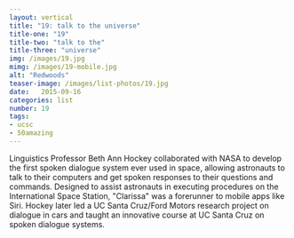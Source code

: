 ```yaml
---
layout: vertical
title: "19: talk to the universe"
title-one: "19"
title-two: "talk to the"
title-three: "universe"
img: /images/19.jpg
mimg: /images/19-mobile.jpg
alt: "Redwoods"
teaser-image: /images/list-photos/19.jpg
date:   2015-09-16
categories: list
number: 19
tags:
- ucsc
- 50amazing
---
```

Linguistics Professor Beth Ann Hockey collaborated with NASA to develop the first spoken dialogue system ever used in space, allowing astronauts to talk to their computers and get spoken responses to their questions and commands. Designed to assist astronauts in executing procedures on the International Space Station, "Clarissa" was a forerunner to mobile apps like Siri. Hockey later led a UC Santa Cruz/Ford Motors research project on dialogue in cars and taught an innovative course at UC Santa Cruz on spoken dialogue systems. 